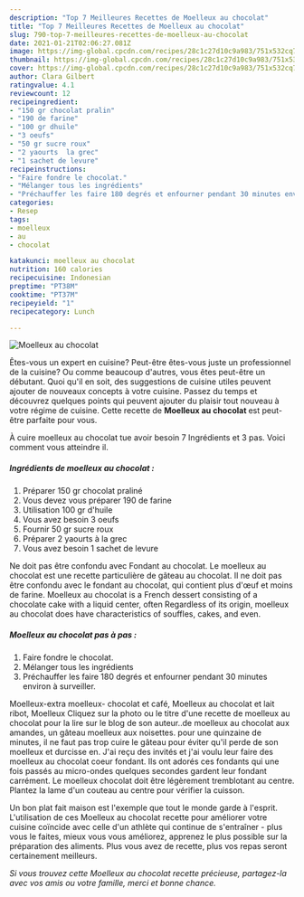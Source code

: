 ```yaml
---
description: "Top 7 Meilleures Recettes de Moelleux au chocolat"
title: "Top 7 Meilleures Recettes de Moelleux au chocolat"
slug: 790-top-7-meilleures-recettes-de-moelleux-au-chocolat
date: 2021-01-21T02:06:27.081Z
image: https://img-global.cpcdn.com/recipes/28c1c27d10c9a983/751x532cq70/moelleux-au-chocolat-photo-principale-de-la-recette.jpg
thumbnail: https://img-global.cpcdn.com/recipes/28c1c27d10c9a983/751x532cq70/moelleux-au-chocolat-photo-principale-de-la-recette.jpg
cover: https://img-global.cpcdn.com/recipes/28c1c27d10c9a983/751x532cq70/moelleux-au-chocolat-photo-principale-de-la-recette.jpg
author: Clara Gilbert
ratingvalue: 4.1
reviewcount: 12
recipeingredient:
- "150 gr chocolat pralin"
- "190 de farine"
- "100 gr dhuile"
- "3 oeufs"
- "50 gr sucre roux"
- "2 yaourts  la grec"
- "1 sachet de levure"
recipeinstructions:
- "Faire fondre le chocolat."
- "Mélanger tous les ingrédients"
- "Préchauffer les faire 180 degrés et enfourner pendant 30 minutes environ à surveiller."
categories:
- Resep
tags:
- moelleux
- au
- chocolat

katakunci: moelleux au chocolat 
nutrition: 160 calories
recipecuisine: Indonesian
preptime: "PT38M"
cooktime: "PT37M"
recipeyield: "1"
recipecategory: Lunch

---
```



![Moelleux au chocolat](https://img-global.cpcdn.com/recipes/28c1c27d10c9a983/751x532cq70/moelleux-au-chocolat-photo-principale-de-la-recette.jpg)

Êtes-vous un expert en cuisine? Peut-être êtes-vous juste un professionnel de la cuisine? Ou comme beaucoup d'autres, vous êtes peut-être un débutant. Quoi qu'il en soit, des suggestions de cuisine utiles peuvent ajouter de nouveaux concepts à votre cuisine. Passez du temps et découvrez quelques points qui peuvent ajouter du plaisir tout nouveau à votre régime de cuisine. Cette recette de <strong> Moelleux au chocolat </strong> est peut-être parfaite pour vous.

<!--inarticleads1-->

À cuire moelleux au chocolat tue avoir besoin 7 Ingrédients et 3 pas. Voici comment vous atteindre il.

##### Ingrédients de moelleux au chocolat :

1. Préparer 150 gr chocolat praliné
1. Vous devez vous préparer 190 de farine
1. Utilisation 100 gr d&#39;huile
1. Vous avez besoin 3 oeufs
1. Fournir 50 gr sucre roux
1. Préparer 2 yaourts à la grec
1. Vous avez besoin 1 sachet de levure


Ne doit pas être confondu avec Fondant au chocolat. Le moelleux au chocolat est une recette particulière de gâteau au chocolat. Il ne doit pas être confondu avec le fondant au chocolat, qui contient plus d&#39;œuf et moins de farine. Moelleux au chocolat is a French dessert consisting of a chocolate cake with a liquid center, often Regardless of its origin, moelleux au chocolat does have characteristics of souffles, cakes, and even. 

<!--inarticleads2-->

##### Moelleux au chocolat pas à pas :

1. Faire fondre le chocolat.
1. Mélanger tous les ingrédients
1. Préchauffer les faire 180 degrés et enfourner pendant 30 minutes environ à surveiller.


Moelleux-extra moelleux- chocolat et café, Moelleux au chocolat et lait ribot, Moelleux Cliquez sur la photo ou le titre d&#39;une recette de moelleux au chocolat pour la lire sur le blog de son auteur..de moelleux au chocolat aux amandes, un gâteau moelleux aux noisettes. pour une quinzaine de minutes, il ne faut pas trop cuire le gâteau pour éviter qu&#39;il perde de son moelleux et durcisse en. J&#39;ai reçu des invités et j&#39;ai voulu leur faire des moelleux au chocolat coeur fondant. Ils ont adorés ces fondants qui une fois passés au micro-ondes quelques secondes gardent leur fondant carrément. Le moelleux chocolat doit être légèrement tremblotant au centre. Plantez la lame d&#39;un couteau au centre pour vérifier la cuisson. 

<!--inarticleads1-->

<p>
Un bon plat fait maison est l'exemple que tout le monde garde à l'esprit. L'utilisation de ces Moelleux au chocolat recette pour améliorer votre cuisine coïncide avec celle d'un athlète qui continue de s'entraîner - plus vous le faites, mieux vous vous améliorez, apprenez le plus possible sur la préparation des aliments. Plus vous avez de recette, plus vos repas seront certainement meilleurs.
</p>

<p>
<i>Si vous trouvez cette Moelleux au chocolat recette précieuse, partagez-la avec vos amis ou votre famille, merci et bonne chance.</i>
</p>
